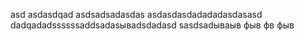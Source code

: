 asd
asdasdqad
asdsadsadasdas
asdasdasdadadadasdasasd
dadqadadssssssaddsadasываdsdadasd
sasdsadываыв
фыв
фв
фыв
